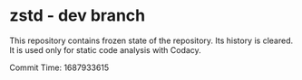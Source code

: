 # zstd - dev branch

This repository contains frozen state of the repository.
Its history is cleared. It is used only for static code
analysis with Codacy.

Commit Time: 1687933615